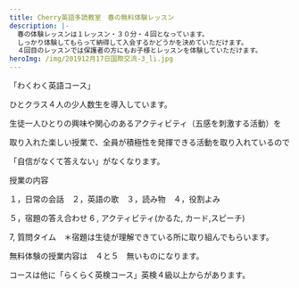 ```yaml
---
title: Cherry英語多読教室　春の無料体験レッスン
description: |-
  春の体験レッスンは１レッスン・３０分・４回となっています。
  しっかり体験してもらって納得して入会するかどうかを決めていただけます。
  ４回目のレッスンでは保護者の方にもお子様とレッスンを体験していただけます。
heroImg: /img/201912月17日国際交流-3_li.jpg
---
```

「わくわく英語コース」

ひとクラス４人の少人数生を導入しています。

生徒一人ひとりの興味や関心のあるアクティビティ（五感を刺激する活動）を

取り入れた楽しい授業で、全員が積極性を発揮できる活動を取り入れているので

「自信がなくて答えない」がなくなります。

授業の内容

１，日常の会話　２，英語の歌　３，読み物　４，役割よみ　

５，宿題の答え合わせ    6 ,  アクティビティ(かるた, カード,スピーチ)

 7,  質問タイム　＊宿題は生徒が理解できている所に取り組んでもらいます。

無料体験の授業内容は　４と５　無いものになります。

コースは他に「らくらく英検コース」英検４級以上からがあります。